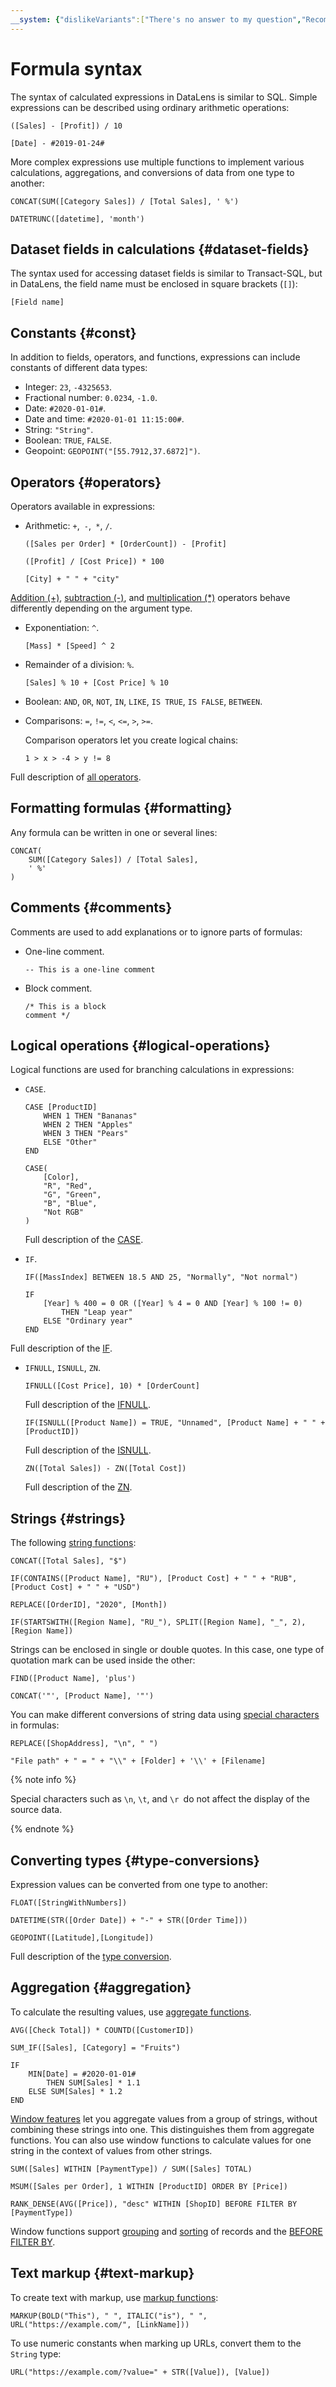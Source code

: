 ```yaml
---
__system: {"dislikeVariants":["There's no answer to my question","Recommendations aren't helpful","Content does not match the title","Other"]}
---
```

# Formula syntax

The syntax of calculated expressions in DataLens is similar to SQL.
Simple expressions can be described using ordinary arithmetic operations:

```
([Sales] - [Profit]) / 10
```

```
[Date] - #2019-01-24#
```

More complex expressions use multiple functions to implement various calculations, aggregations, and conversions of data from one type to another:

```
CONCAT(SUM([Category Sales]) / [Total Sales], ' %')
```

```
DATETRUNC([datetime], 'month')
```

## Dataset fields in calculations {#dataset-fields}

The syntax used for accessing dataset fields is similar to Transact-SQL, but in DataLens, the field name must be enclosed in square brackets (`[]`):

```
[Field name]
```

## Constants {#const}

In addition to fields, operators, and functions, expressions can include constants of different data types:

- Integer: `23`, `-4325653`.
- Fractional number: `0.0234`, `-1.0`.
- Date: `#2020-01-01#`.
- Date and time: `#2020-01-01 11:15:00#`.
- String: `"String"`.
- Boolean: `TRUE`, `FALSE`.
- Geopoint: `GEOPOINT("[55.7912,37.6872]")`.

## Operators {#operators}

Operators available in expressions:

- Arithmetic: `+`,` -`,` *`, `/`.

  ```
  ([Sales per Order] * [OrderCount]) - [Profit]
  ```

  ```
  ([Profit] / [Cost Price]) * 100
  ```

  ```
  [City] + " " + "city"
  ```

[Addition (+)](../../function-ref/OP_PLUS.md#description), [subtraction (-)](../../function-ref/OP_MINUS.md#description), and [multiplication (*)](../../function-ref/OP_MULT.md#description) operators behave differently depending on the argument type.

- Exponentiation: `^`.

  ```
  [Mass] * [Speed] ^ 2
  ```

- Remainder of a division: `%`.

  ```
  [Sales] % 10 + [Cost Price] % 10
  ```

- Boolean: `AND`, `OR`, `NOT`, `IN`, `LIKE`, `IS TRUE`, `IS FALSE`, `BETWEEN`.

- Comparisons: `=`, `!=`, `<`, `<=`, `>`, `>=`.

  Comparison operators let you create logical chains:

  ```
  1 > x > -4 > y != 8
  ```

Full description of [all operators](../../function-ref/operator-functions.md).

## Formatting formulas {#formatting}

Any formula can be written in one or several lines:

```
CONCAT(
    SUM([Category Sales]) / [Total Sales],
    ' %'
)
```

## Comments {#comments}

Comments are used to add explanations or to ignore parts of formulas:

- One-line comment.

  ```
  -- This is a one-line comment
  ```

- Block comment.

  ```
  /* This is a block
  comment */
  ```

## Logical operations {#logical-operations}

Logical functions are used for branching calculations in expressions:

- `CASE`.

  ```
  CASE [ProductID]
      WHEN 1 THEN "Bananas"
      WHEN 2 THEN "Apples"
      WHEN 3 THEN "Pears"
      ELSE "Other"
  END
  ```

  ```
  CASE(
      [Color],
      "R", "Red",
      "G", "Green",
      "B", "Blue",
      "Not RGB"
  )
  ```

  Full description of the [CASE](../../function-ref/CASE.md).

- `IF`.

  ```
  IF([MassIndex] BETWEEN 18.5 AND 25, "Normally", "Not normal")
  ```

  ```
  IF
      [Year] % 400 = 0 OR ([Year] % 4 = 0 AND [Year] % 100 != 0)
          THEN "Leap year"
      ELSE "Ordinary year"
  END
  ```

Full description of the [IF](../../function-ref/IF.md).

- `IFNULL`, `ISNULL`, `ZN`.

  ```
  IFNULL([Cost Price], 10) * [OrderCount]
  ```

  Full description of the [IFNULL](../../function-ref/IFNULL.md).

  ```
  IF(ISNULL([Product Name]) = TRUE, "Unnamed", [Product Name] + " " + [ProductID])
  ```

  Full description of the [ISNULL](../../function-ref/ISNULL.md).

  ```
  ZN([Total Sales]) - ZN([Total Cost])
  ```

  Full description of the [ZN](../../function-ref/ZN.md).

## Strings {#strings}

The following [string functions](../../function-ref/string-functions.md):

```
CONCAT([Total Sales], "$")
```

```
IF(CONTAINS([Product Name], "RU"), [Product Cost] + " " + "RUB", [Product Cost] + " " + "USD")
```

```
REPLACE([OrderID], "2020", [Month])
```

```
IF(STARTSWITH([Region Name], "RU_"), SPLIT([Region Name], "_", 2), [Region Name])
```

Strings can be enclosed in single or double quotes. In this case, one type of quotation mark can be used inside the other:

```
FIND([Product Name], 'plus')
```

```
CONCAT('"', [Product Name], '"')
```

You can make different conversions of string data using [special characters](../data-types.md#string) in formulas:

```
REPLACE([ShopAddress], "\n", " ")
```

```
"File path" + " = " + "\\" + [Folder] + '\\' + [Filename]
```

{% note info %}

Special characters such as `\n`, `\t`, and `\r `do not affect the display of the source data.

{% endnote %}

## Converting types {#type-conversions}

Expression values can be converted from one type to another:

```
FLOAT([StringWithNumbers])
```

```
DATETIME(STR([Order Date]) + "-" + STR([Order Time]))
```

```
GEOPOINT([Latitude],[Longitude])
```

Full description of the [type conversion](../../function-ref/type-conversion-functions.md).

## Aggregation {#aggregation}

To calculate the resulting values, use [aggregate functions](../../function-ref/aggregation-functions.md).

```
AVG([Check Total]) * COUNTD([CustomerID])
```

```
SUM_IF([Sales], [Category] = "Fruits")
```

```
IF
    MIN[Date] = #2020-01-01#
        THEN SUM[Sales] * 1.1
    ELSE SUM[Sales] * 1.2
END
```

[Window features](../../function-ref/window-functions.md) let you aggregate values from a group of strings, without combining these strings into one. This distinguishes them from aggregate functions. You can also use window functions to calculate values for one string in the context of values from other strings.

```
SUM([Sales] WITHIN [PaymentType]) / SUM([Sales] TOTAL)
```

```
MSUM([Sales per Order], 1 WITHIN [ProductID] ORDER BY [Price])
```

```
RANK_DENSE(AVG([Price]), "desc" WITHIN [ShopID] BEFORE FILTER BY [PaymentType])
```

Window functions support [grouping](../../function-ref/window-functions.md#syntax-grouping) and [sorting](../../function-ref/window-functions.md#syntax-order-by) of records and the [BEFORE FILTER BY](../../function-ref/window-functions.md#syntax-before-filter-by).

## Text markup {#text-markup}

To create text with markup, use [markup functions](../../function-ref/markup-functions.md):

```
MARKUP(BOLD("This"), " ", ITALIC("is"), " ", URL("https://example.com/", [LinkName]))
```

To use numeric constants when marking up URLs, convert them to the `String` type:

```
URL("https://example.com/?value=" + STR([Value]), [Value])
```
